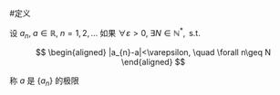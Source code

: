 #定义 

设 $a_{n},\;  a\in \mathbb{R}, \; n=1,2,\dots$ 如果 $\forall \varepsilon>0, \; \exists N \in \mathbb{N}^{*},\text{ s.t. }$

$$
\begin{aligned}
|a_{n}-a|<\varepsilon, \quad \forall n\geq N
\end{aligned}
$$

称 $a$ 是 $\{ a_{n} \}$ 的极限

